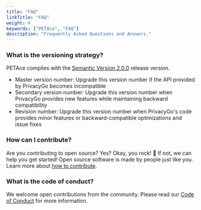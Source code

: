 ```yaml
---
title: "FAQ"
linkTitle: "FAQ"
weight: 4
keywords: ["PETAce", "FAQ"]
description: "Frequently Asked Questions and Answers."
---
```


### What is the versioning strategy?

PETAce complies with the [Semantic Version 2.0.0](https://semver.org) release version.

- Master version number: Upgrade this version number if the API provided by PrivacyGo becomes incompatible
- Secondary version number: Upgrade this version number when PrivacyGo provides new features while maintaining backward compatibility
- Revision number: Upgrade this version number when PrivacyGo's code provides minor features or backward-compatible optimizations and issue fixes

### How can I contribute?

Are you contributing to open source? Yes? Okay, you rock! 🎸 If not, we can help you get started! Open source software is made by people just like you. Learn more about [how to contribute](https://opensource.guide/).

### What is the code of conduct?

We welcome open contributions from the community. Please read our [Code of Conduct](https://github.com/tiktok-privacy-innovation/.github/blob/main/CODE_OF_CONDUCT.md) for more information.


